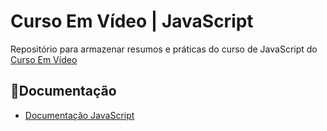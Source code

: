 
# Curso Em Vídeo | JavaScript

Repositório para armazenar resumos e práticas do curso de JavaScript do [Curso Em Vídeo](https://www.cursoemvideo.com/)

## 📃Documentação
- [Documentação JavaScript](https://developer.mozilla.org/pt-BR/docs/Web/JavaScript)